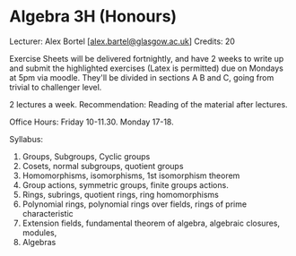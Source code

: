# Algebra 3H (Honours)
Lecturer: Alex Bortel [alex.bartel@glasgow.ac.uk]
Credits: 20

Exercise Sheets will be delivered fortnightly, and have 2 weeks to write up and submit the
highlighted exercises (Latex is permitted) due on Mondays at 5pm via moodle. They'll be
divided in sections A B and C, going from trivial to challenger level.

2 lectures a week. Recommendation: Reading of the material after lectures.

Office Hours: Friday 10-11.30. Monday 17-18.

Syllabus:
1. Groups, Subgroups, Cyclic groups
2. Cosets, normal subgroups, quotient groups
3. Homomorphisms, isomorphisms, 1st isomorphism theorem
4. Group actions, symmetric groups, finite groups actions.
5. Rings, subrings, quotient rings, ring homomorphisms
6. Polynomial rings, polynomial rings over fields, rings of prime characteristic
7. Extension fields, fundamental theorem of algebra, algebraic closures, modules,
8. Algebras
